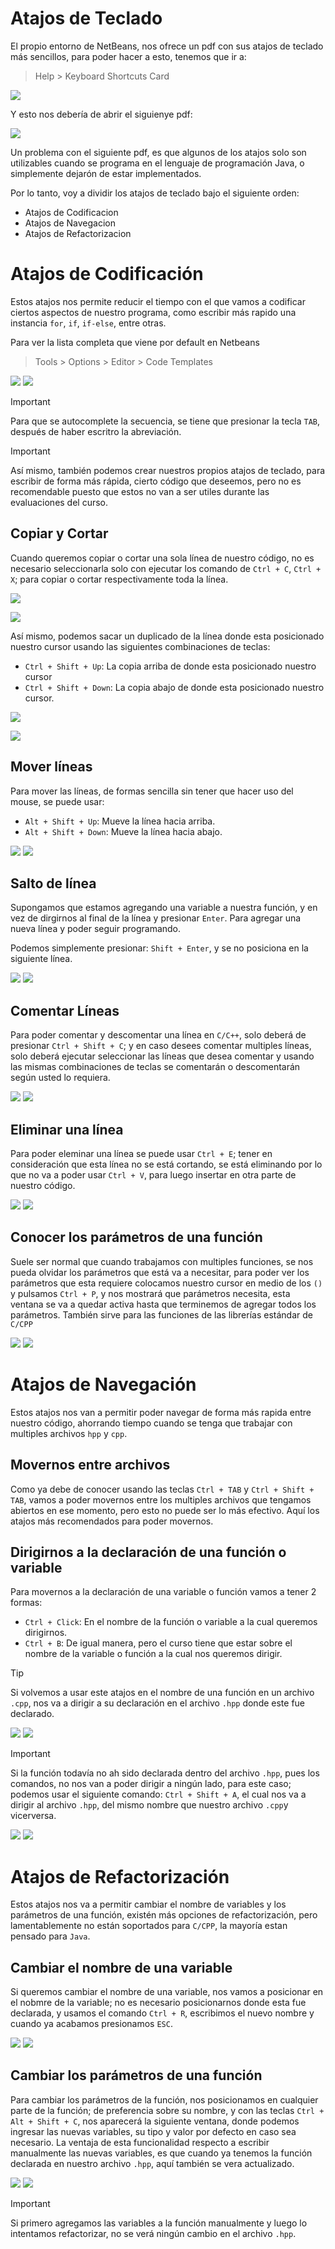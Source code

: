 <h1> Atajos de Teclado </h1>

El propio entorno de NetBeans, nos ofrece un pdf con sus atajos de teclado más sencillos,
para poder hacer a esto, tenemos que ir a:

> Help > Keyboard Shortcuts Card

![](Img/atajo01.png)

Y esto nos debería de abrir el siguienye pdf:

![](Img/atajo02.png)

Un problema con el siguiente pdf, es que algunos de los atajos solo son utilizables
cuando se programa en el lenguaje de programación Java, o simplemente
dejarón de estar implementados.

Por lo tanto, voy a dividir los atajos de teclado bajo el siguiente orden:

- Atajos de Codificacion
- Atajos de Navegacion
- Atajos de Refactorizacion

# Atajos de Codificación

Estos atajos nos permite reducir el tiempo con el que vamos a codificar ciertos
aspectos de nuestro programa, como escribir más rapido una instancia `for`, `if`,
`if-else`, entre otras.

Para ver la lista completa que viene por default en Netbeans

> Tools > Options > Editor > Code Templates

![](Img/atajo03.png)
![](Img/atajo04.png)

> [!IMPORTANT]
>
> Para que se autocomplete la secuencia, se tiene que presionar la tecla `TAB`,
> después de haber escritro la abreviación.

> [!IMPORTANT]
> Así mismo, también podemos crear nuestros propios atajos de teclado, para escribir
> de forma más rápida, cierto código que deseemos, pero no es recomendable puesto
> que estos no van a ser utiles durante las evaluaciones del curso.

## Copiar y Cortar

Cuando queremos copiar o cortar una sola línea de nuestro código, no es necesario
seleccionarla solo con ejecutar los comando de `Ctrl + C`, `Ctrl + X`; para copiar
o cortar respectivamente toda la línea.

![](Img/atajo05.png)

![](Img/atajo06.png)

Así mismo, podemos sacar un duplicado de la línea donde esta posicionado nuestro cursor
usando las siguientes combinaciones de teclas:

- `Ctrl + Shift + Up`: La copia arriba de donde esta posicionado nuestro cursor
- `Ctrl + Shift + Down`: La copia abajo de donde esta posicionado nuestro cursor.

![](Img/atajo07.png)

![](Img/atajo08.png)

## Mover líneas

Para mover las líneas, de formas sencilla sin tener que hacer uso del mouse, se
puede usar:

- `Alt + Shift + Up`: Mueve la línea hacia arriba.
- `Alt + Shift + Down`: Mueve la línea hacia abajo.

![](Img/atajo09.png)
![](Img/atajo10.png)

## Salto de línea

Supongamos que estamos agregando una variable a nuestra función, y en vez de
dirgirnos al final de la línea y presionar `Enter`. Para agregar una nueva línea
y poder seguir programando.

Podemos simplemente presionar: `Shift + Enter`, y se no posiciona en la siguiente
línea.

![](Img/atajo11.png)
![](Img/atajo12.png)

## Comentar Líneas

Para poder comentar y descomentar una línea en `C/C++`, solo deberá de presionar
`Ctrl + Shift + C`; y en caso desees comentar multiples líneas, solo deberá ejecutar
seleccionar las líneas que desea comentar y usando las mismas combinaciones de
teclas se comentarán o descomentarán según usted lo requiera.

![](Img/atajo13.png)
![](Img/atajo14.png)

## Eliminar una línea

Para poder eleminar una línea se puede usar `Ctrl + E`; tener en consideración
que esta línea no se está cortando, se está eliminando por lo que no va a poder
usar `Ctrl + V`, para luego insertar en otra parte de nuestro código.

![](Img/atajo15.png)
![](Img/atajo16.png)

## Conocer los parámetros de una función

Suele ser normal que cuando trabajamos con multiples funciones, se nos pueda olvidar
los parámetros que está va a necesitar, para poder ver los parámetros que esta requiere
colocamos nuestro cursor en medio de los `()` y pulsamos `Ctrl + P`, y nos mostrará
que parámetros necesita, esta ventana se va a quedar activa hasta que terminemos
de agregar todos los parámetros. También sirve para las funciones de las librerías
estándar de `C/CPP`

![](Img/atajo17.png)
![](Img/atajo18.png)

# Atajos de Navegación

Estos atajos nos van a permitir poder navegar de forma más rapida entre nuestro 
código, ahorrando tiempo cuando se tenga que trabajar con multiples archivos `hpp`
y `cpp`.

## Movernos entre archivos

Como ya debe de conocer usando las teclas `Ctrl + TAB` y `Ctrl + Shift + TAB`,
vamos a poder movernos entre los multiples archivos que tengamos abiertos en ese
momento, pero esto no puede ser lo más efectivo. Aquí los atajos más recomendados
para poder movernos.

## Dirigirnos a la declaración de una función o variable

Para movernos a la declaración de una variable o función vamos a tener 2 formas:

- `Ctrl + Click`: En el nombre de la función o variable a la cual queremos dirigirnos.
- `Ctrl + B`: De igual manera, pero el curso tiene que estar sobre el nombre de la variable o función a la cual nos queremos dirigir.

> [!TIP]
> Si volvemos a usar este atajos en el nombre de una función en un archivo `.cpp`,
> nos va a dirigir a su declaración en el archivo `.hpp` donde este fue declarado.

![](Img/atajo19.png)
![](Img/atajo20.png)

> [!IMPORTANT]
> Si la función todavía no ah sido declarada dentro del archivo `.hpp`, pues los
> comandos, no nos van a poder dirigir a ningún lado, para este caso; podemos
> usar el siguiente comando: `Ctrl + Shift + A`, el cual nos va a dirigir al
> archivo `.hpp`, del mismo nombre que nuestro archivo `.cpp`y vicerversa.

![](Img/atajo21.png)
![](Img/atajo22.png)


# Atajos de Refactorización

Estos atajos nos va a permitir cambiar el nombre de variables y los parámetros
de una función, existén más opciones de refactorización, pero lamentablemente
no están soportados para `C/CPP`, la mayoría estan pensado para `Java`.

## Cambiar el nombre de una variable

Si queremos cambiar el nombre de una variable, nos vamos a posicionar en el
nobmre de la variable; no es necesario posicionarnos donde esta fue declarada,
y usamos el comando `Ctrl + R`, escribimos el nuevo nombre y cuando ya acabamos
presionamos `ESC`.

![](Img/atajo23.png)
![](Img/atajo24.png)

## Cambiar los parámetros de una función

Para cambiar los parámetros de la función, nos posicionamos en cualquier parte
de la función; de preferencia sobre su nombre, y con las teclas
`Ctrl + Alt + Shift + C`, nos aparecerá la siguiente ventana, donde podemos
ingresar las nuevas variables, su tipo y valor por defecto en caso sea necesario.
La ventaja de esta funcionalidad respecto a escribir manualmente las nuevas variables,
es que cuando ya tenemos la función declarada en nuestro archivo `.hpp`, aquí
también se vera actualizado.

![](Img/atajo25.png)
![](Img/atajo26.png)

> [!IMPORTANT]
> Si primero agregamos las variables a la función manualmente y luego lo intentamos
> refactorizar, no se verá ningún cambio en el archivo `.hpp`.


